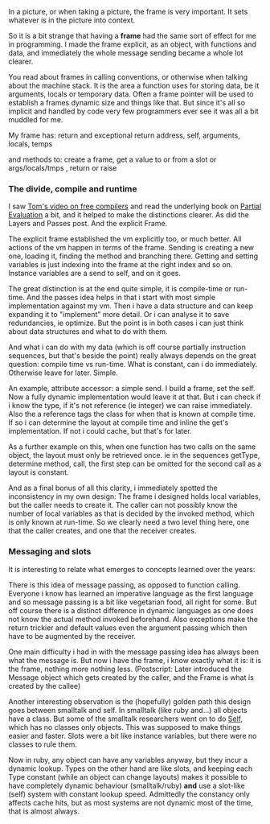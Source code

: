 In a picture, or when taking a picture, the frame is very important. It sets whatever is in the picture into context.

So it is a bit strange that having a **frame** had the same sort of effect for me in programming.
I made the frame explicit, as an object, with functions and data, and immediately the whole
message sending became a whole lot clearer.

You read about frames in calling conventions, or otherwise when talking about the machine stack.
It is the area a function uses for storing data, be it arguments, locals or temporary data.
Often a frame pointer will be used to establish a frames dynamic size and things like that.
But since it's all so implicit and handled by code very few programmers ever see it was
all a bit muddled for me.

My frame has: return and exceptional return address, self,  arguments, locals,  temps

and methods to:  create a frame, get a value to or from a slot or args/locals/tmps , return or raise

### The divide, compile and runtime

I saw [Tom's video on free compilers](http://codon.com/compilers-for-free) and read the underlying
book on [Partial Evaluation](http://www.itu.dk/people/sestoft/pebook/jonesgomardsestoft-a4.pdf) a bit, and it helped to make the distinctions clearer. As did the Layers and Passes post.
And the explicit Frame.

The explicit frame established the vm explicitly too, or much better. All actions of the vm happen
in terms of the frame. Sending is creating a new one, loading it, finding the method and branching
there. Getting and setting variables is just indexing into the frame at the right index and so on.
Instance variables are a send to self, and on it goes.

The great distinction is at the end quite simple, it is compile-time or run-time. And the passes
idea helps in that i start with most simple implementation against my vm. Then i have a data structure and can keep expanding it to "implement" more detail. Or i can analyse it to save
redundancies, ie optimize. But the point is in both cases i can just think about data structures
and what to do with them.

And what i can do with my data (which is off course partially instruction sequences, but that's beside the point) really always depends on the great question: compile time vs run-time.
What is constant, can i do immediately. Otherwise leave for later. Simple.

An example, attribute accessor: a simple send. I build a frame, set the self. Now a fully dynamic
implementation would leave it at that. But i can check if i know the type, if it's not
reference (ie integer) we can raise immediately. Also the a reference tags the class for when
that is known at compile time. If so i can determine the layout at compile time and inline the
get's implementation. If not i could cache, but that's for later.

As a further example on this, when one function has two calls on the same object, the layout
must only be retrieved once. ie in the sequences getType, determine method, call, the first
step can be omitted for the second call as a layout is constant.

And as a final bonus of all this clarity, i immediately spotted the inconsistency in my own design: The frame i designed holds local variables, but the caller needs to create it. The caller can
not possibly know the number of local variables as that is decided by the invoked method,
which is only known at run-time. So we clearly need a two level thing here, one
that the caller creates, and one that the receiver creates.

### Messaging and slots

It is interesting to relate what emerges to concepts learned over the years:

There is this idea of message passing, as opposed to function calling. Everyone i know has learned
an imperative language as the first language and so message passing is a bit like vegetarian
food, all right for some. But off course there is a distinct difference in dynamic languages as
one does not know the actual method invoked beforehand. Also exceptions make the return trickier
and default values even the argument passing which then have to be augmented by the receiver.

One main difficulty i had in with the message passing idea has always been what the message is.
But now i have the frame, i know exactly what it is: it is the frame, nothing more nothing less.
(Postscript: Later introduced the Message object which gets created by the caller, and the Frame
is what is created by the callee)

Another interesting observation is the (hopefully) golden path this design goes between smalltalk
and self. In smalltalk (like ruby and...) all objects have a class. But some of the smalltalk researchers went on to do [Self](http://en.wikipedia.org/wiki/Self_(programming_language)), which
has no classes only objects. This was supposed to make things easier and faster. Slots were a bit like instance variables, but there were no classes to rule them.

Now in ruby, any object can have any variables anyway, but they incur a dynamic lookup. Types on
the other hand are like slots, and keeping each Type constant (while an object can change layouts)
makes it possible to have completely dynamic behaviour (smalltalk/ruby) **and** use a slot-like (self) system with constant lookup speed. Admittedly the constancy only affects cache hits, but
as most systems are not dynamic most of the time, that is almost always.
